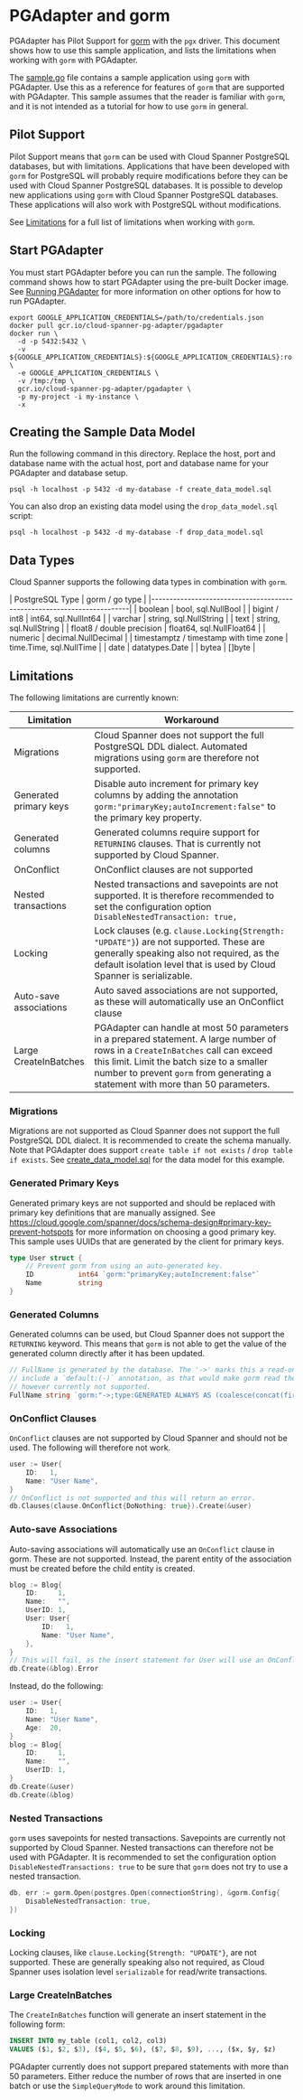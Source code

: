 # PGAdapter and gorm

PGAdapter has Pilot Support for [gorm](https://gorm.io/) with the `pgx` driver. This document shows
how to use this sample application, and lists the limitations when working with `gorm` with PGAdapter.

The [sample.go](sample.go) file contains a sample application using `gorm` with PGAdapter. Use this as a reference for
features of `gorm` that are supported with PGAdapter. This sample assumes that the reader is familiar with `gorm`, and
it is not intended as a tutorial for how to use `gorm` in general.

## Pilot Support
Pilot Support means that `gorm` can be used with Cloud Spanner PostgreSQL databases, but with limitations.
Applications that have been developed with `gorm` for PostgreSQL will probably require modifications
before they can be used with Cloud Spanner PostgreSQL databases. It is possible to develop new
applications using `gorm` with Cloud Spanner PostgreSQL databases. These applications will also work
with PostgreSQL without modifications.

See [Limitations](#limitations) for a full list of limitations when working with `gorm`.

## Start PGAdapter
You must start PGAdapter before you can run the sample. The following command shows how to start PGAdapter using the
pre-built Docker image. See [Running PGAdapter](../../../README.md#usage) for more information on other options for how
to run PGAdapter.

```shell
export GOOGLE_APPLICATION_CREDENTIALS=/path/to/credentials.json
docker pull gcr.io/cloud-spanner-pg-adapter/pgadapter
docker run \
  -d -p 5432:5432 \
  -v ${GOOGLE_APPLICATION_CREDENTIALS}:${GOOGLE_APPLICATION_CREDENTIALS}:ro \
  -e GOOGLE_APPLICATION_CREDENTIALS \
  -v /tmp:/tmp \
  gcr.io/cloud-spanner-pg-adapter/pgadapter \
  -p my-project -i my-instance \
  -x
```

## Creating the Sample Data Model
Run the following command in this directory. Replace the host, port and database name with the actual host, port and
database name for your PGAdapter and database setup.

```shell
psql -h localhost -p 5432 -d my-database -f create_data_model.sql
```

You can also drop an existing data model using the `drop_data_model.sql` script:

```shell
psql -h localhost -p 5432 -d my-database -f drop_data_model.sql
```

## Data Types
Cloud Spanner supports the following data types in combination with `gorm`.

| PostgreSQL Type                         | gorm / go type               |
|------------------------------------------------------------------------|
| boolean                                 | bool, sql.NullBool           |
| bigint / int8                           | int64, sql.NullInt64         |
| varchar                                 | string, sql.NullString       |
| text                                    | string, sql.NullString       |
| float8 / double precision               | float64, sql.NullFloat64     |
| numeric                                 | decimal.NullDecimal          |
| timestamptz / timestamp with time zone  | time.Time, sql.NullTime      |
| date                                    | datatypes.Date               |
| bytea                                   | []byte                       |


## Limitations
The following limitations are currently known:

| Limitation             | Workaround                                                                                                                                                                                                                                                         |
|------------------------|--------------------------------------------------------------------------------------------------------------------------------------------------------------------------------------------------------------------------------------------------------------------|
| Migrations             | Cloud Spanner does not support the full PostgreSQL DDL dialect. Automated migrations using `gorm` are therefore not supported.                                                                                                                                     |
| Generated primary keys | Disable auto increment for primary key columns by adding the annotation `gorm:"primaryKey;autoIncrement:false"` to the primary key property.                                                                                                                       |
| Generated columns      | Generated columns require support for `RETURNING` clauses. That is currently not supported by Cloud Spanner.                                                                                                                                                       |
| OnConflict             | OnConflict clauses are not supported                                                                                                                                                                                                                               |
| Nested transactions    | Nested transactions and savepoints are not supported. It is therefore recommended to set the configuration option `DisableNestedTransaction: true,`                                                                                                                |
| Locking                | Lock clauses (e.g. `clause.Locking{Strength: "UPDATE"}`) are not supported. These are generally speaking also not required, as the default isolation level that is used by Cloud Spanner is serializable.                                                          |
| Auto-save associations | Auto saved associations are not supported, as these will automatically use an OnConflict clause                                                                                                                                                                    |
| Large CreateInBatches  | PGAdapter can handle at most 50 parameters in a prepared statement. A large number of rows in a `CreateInBatches` call can exceed this limit. Limit the batch size to a smaller number to prevent `gorm` from generating a statement with more than 50 parameters. |

### Migrations
Migrations are not supported as Cloud Spanner does not support the full PostgreSQL DDL dialect. It is recommended to
create the schema manually. Note that PGAdapter does support `create table if not exists` / `drop table if exists`.
See [create_data_model.sql](create_data_model.sql) for the data model for this example.

### Generated Primary Keys
Generated primary keys are not supported and should be replaced with primary key definitions that
are manually assigned. See https://cloud.google.com/spanner/docs/schema-design#primary-key-prevent-hotspots
for more information on choosing a good primary key. This sample uses UUIDs that are generated by the client for primary
keys.

```go
type User struct {
	// Prevent gorm from using an auto-generated key.
	ID           int64 `gorm:"primaryKey;autoIncrement:false"`
	Name         string
}
```

### Generated Columns
Generated columns can be used, but Cloud Spanner does not support the `RETURNING` keyword. This means that `gorm` is not
able to get the value of the generated column directly after it has been updated.

```go
// FullName is generated by the database. The '->' marks this a read-only field. Preferably this field should also
// include a `default:(-)` annotation, as that would make gorm read the value back using a RETURNING clause. That is
// however currently not supported.
FullName string `gorm:"->;type:GENERATED ALWAYS AS (coalesce(concat(first_name,' '::varchar,last_name))) STORED;"`
```

### OnConflict Clauses
`OnConflict` clauses are not supported by Cloud Spanner and should not be used. The following will
therefore not work.

```go
user := User{
    ID:   1,
    Name: "User Name",
}
// OnConflict is not supported and this will return an error.
db.Clauses(clause.OnConflict{DoNothing: true}).Create(&user)
```

### Auto-save Associations
Auto-saving associations will automatically use an `OnConflict` clause in gorm. These are not
supported. Instead, the parent entity of the association must be created before the child entity is
created.

```go
blog := Blog{
    ID:     1,
    Name:   "",
    UserID: 1,
    User: User{
        ID:   1,
        Name: "User Name",
    },
}
// This will fail, as the insert statement for User will use an OnConflict clause.
db.Create(&blog).Error
```

Instead, do the following:

```go
user := User{
    ID:   1,
    Name: "User Name",
    Age:  20,
}
blog := Blog{
    ID:     1,
    Name:   "",
    UserID: 1,
}
db.Create(&user)
db.Create(&blog)
```

### Nested Transactions
`gorm` uses savepoints for nested transactions. Savepoints are currently not supported by Cloud Spanner. Nested
transactions can therefore not be used with PGAdapter. It is recommended to set the configuration option
`DisableNestedTransactions: true` to be sure that `gorm` does not try to use a nested transaction.

```go
db, err := gorm.Open(postgres.Open(connectionString), &gorm.Config{
    DisableNestedTransaction: true,
})
```

### Locking
Locking clauses, like `clause.Locking{Strength: "UPDATE"}`, are not supported. These are generally speaking also not
required, as Cloud Spanner uses isolation level `serializable` for read/write transactions.

### Large CreateInBatches
The `CreateInBatches` function will generate an insert statement in the following form:

```sql
INSERT INTO my_table (col1, col2, col3)
VALUES ($1, $2, $3), ($4, $5, $6), ($7, $8, $9), ..., ($x, $y, $z)
```

PGAdapter currently does not support prepared statements with more than 50 parameters. Either reduce the number of rows
that are inserted in one batch or use the `SimpleQueryMode` to work around this limitation.
